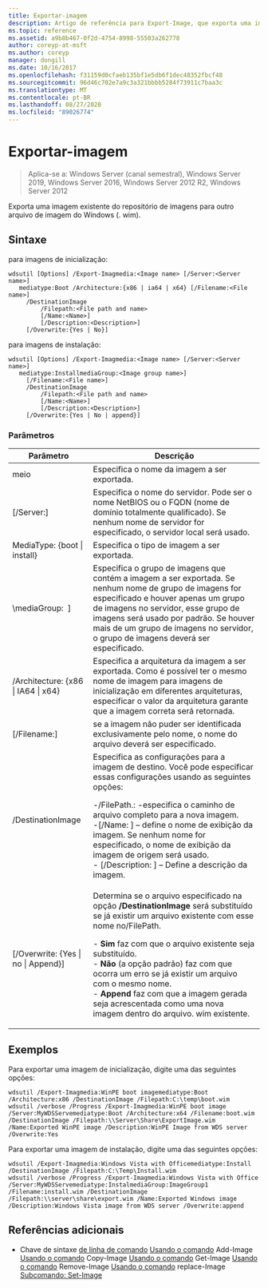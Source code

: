 ```yaml
---
title: Exportar-imagem
description: Artigo de referência para Export-Image, que exporta uma imagem existente do repositório de imagens para outro arquivo de imagem do Windows (. wim).
ms.topic: reference
ms.assetid: a9b8b467-0f2d-4754-8998-55503a262778
author: coreyp-at-msft
ms.author: coreyp
manager: dongill
ms.date: 10/16/2017
ms.openlocfilehash: f31159d0cfaeb135bf1e5db6f1dec48352fbcf48
ms.sourcegitcommit: 96d46c702e7a9c3a321bbbb5284f73911c7baa3c
ms.translationtype: MT
ms.contentlocale: pt-BR
ms.lasthandoff: 08/27/2020
ms.locfileid: "89026774"
---
```

# <a name="export-image"></a>Exportar-imagem

> Aplica-se a: Windows Server (canal semestral), Windows Server 2019, Windows Server 2016, Windows Server 2012 R2, Windows Server 2012

Exporta uma imagem existente do repositório de imagens para outro arquivo de imagem do Windows (. wim).

## <a name="syntax"></a>Sintaxe
para imagens de inicialização:
```
wdsutil [Options] /Export-Imagmedia:<Image name> [/Server:<Server name>]
   mediatype:Boot /Architecture:{x86 | ia64 | x64} [/Filename:<File name>]
     /DestinationImage
         /Filepath:<File path and name>
         [/Name:<Name>]
         [/Description:<Description>]
     [/Overwrite:{Yes | No}]
```
para imagens de instalação:
```
wdsutil [Options] /Export-Imagmedia:<Image name> [/Server:<Server name>]
   mediatype:InstallmediaGroup:<Image group name>]
     [/Filename:<File name>]
     /DestinationImage
         /Filepath:<File path and name>
         [/Name:<Name>]
         [/Description:<Description>]
     [/Overwrite:{Yes | No | append}]
```
### <a name="parameters"></a>Parâmetros
|Parâmetro|Descrição|
|-------|--------|
meio<Image name>|Especifica o nome da imagem a ser exportada.|
|[/Server:<Server name>]|Especifica o nome do servidor. Pode ser o nome NetBIOS ou o FQDN (nome de domínio totalmente qualificado). Se nenhum nome de servidor for especificado, o servidor local será usado.|
MediaType: {boot &#124; install}|Especifica o tipo de imagem a ser exportada.|
|\mediaGroup: <Image group name> ]|Especifica o grupo de imagens que contém a imagem a ser exportada. Se nenhum nome de grupo de imagens for especificado e houver apenas um grupo de imagens no servidor, esse grupo de imagens será usado por padrão. Se houver mais de um grupo de imagens no servidor, o grupo de imagens deverá ser especificado.|
|/Architecture: {x86 &#124; IA64 &#124; x64}|Especifica a arquitetura da imagem a ser exportada. Como é possível ter o mesmo nome de imagem para imagens de inicialização em diferentes arquiteturas, especificar o valor da arquitetura garante que a imagem correta será retornada.|
|[/Filename:<Filename>]|se a imagem não puder ser identificada exclusivamente pelo nome, o nome do arquivo deverá ser especificado.|
|/DestinationImage|Especifica as configurações para a imagem de destino. Você pode especificar essas configurações usando as seguintes opções:<p>-/FilePath.: <File path and name> -especifica o caminho de arquivo completo para a nova imagem.<br />-[/Name: <Name> ] – define o nome de exibição da imagem. Se nenhum nome for especificado, o nome de exibição da imagem de origem será usado.<br />- [/Description: <Description>] – Define a descrição da imagem.|
|[/Overwrite: {Yes &#124; no &#124; Append}]|Determina se o arquivo especificado na opção **/DestinationImage** será substituído se já existir um arquivo existente com esse nome no/FilePath.<p>-   **Sim** faz com que o arquivo existente seja substituído.<br />-   **Não** (a opção padrão) faz com que ocorra um erro se já existir um arquivo com o mesmo nome.<br />-   **Append** faz com que a imagem gerada seja acrescentada como uma nova imagem dentro do arquivo. wim existente.|
## <a name="examples"></a>Exemplos
Para exportar uma imagem de inicialização, digite uma das seguintes opções:
```
wdsutil /Export-Imagmedia:WinPE boot imagemediatype:Boot /Architecture:x86 /DestinationImage /Filepath:C:\temp\boot.wim
wdsutil /verbose /Progress /Export-Imagmedia:WinPE boot image /Server:MyWDSServemediatype:Boot /Architecture:x64 /Filename:boot.wim
/DestinationImage /Filepath:\\Server\Share\ExportImage.wim /Name:Exported WinPE image /Description:WinPE Image from WDS server /Overwrite:Yes
```
Para exportar uma imagem de instalação, digite uma das seguintes opções:
```
wdsutil /Export-Imagmedia:Windows Vista with Officemediatype:Install /DestinationImage /Filepath:C:\Temp\Install.wim
wdsutil /verbose /Progress /Export-Imagmedia:Windows Vista with Office /Server:MyWDSServemediatype:InstalmediaGroup:ImageGroup1
/Filename:install.wim /DestinationImage /Filepath:\\server\share\export.wim /Name:Exported Windows image /Description:Windows Vista image from WDS server /Overwrite:append
```
## <a name="additional-references"></a>Referências adicionais
- Chave de sintaxe [de linha de comando](command-line-syntax-key.md) 
 [Usando o comando](using-the-add-image-command.md) 
 Add-Image [Usando o comando](using-the-copy-image-command.md) 
 Copy-Image [Usando o comando](using-the-get-image-command.md) 
 Get-Image [Usando o comando](using-the-remove-image-command.md) 
 Remove-Image [Usando o comando](using-the-replace-image-command.md) 
 replace-Image [Subcomando: Set-Image](subcommand-set-image.md)
